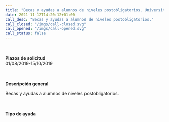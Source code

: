 ```yaml
---
title: "Becas y ayudas a alumnos de niveles postobligatorios. Universitarios. Curso 2019 - 2020"
date: 2021-11-12T14:20:12+01:00
call_desc: "Becas y ayudas a alumnos de niveles postobligatorios."
call_closed: "/imgs/call-closed.svg"
call_opened: "/imgs/call-opened.svg"
call_status: false
---
```

<br><br><b>Plazos de solicitud</b><br>
01/08/2019-15/10/2019

<br><br><b>Descripción general</b><br>

Becas y ayudas a alumnos de niveles postobligatorios.

<br><br><b>Tipo de ayuda</b><br> 


